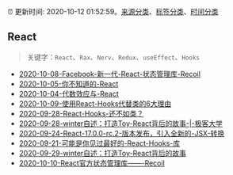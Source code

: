 :alarm_clock: 更新时间: 2020-10-12 01:52:59。[来源分类](../README.md)、[标签分类](../TAGS.md)、[时间分类](../TIMELINE.md)

## React


> 关键字：`React`、`Rax`、`Nerv`、`Redux`、`useEffect`、`Hooks`



- [2020-10-08-Facebook-新一代-React-状态管理库-Recoil](https://www.ershicimi.com/p/26add611063d221ffcb13dc2b0ec08b6) 
- [2020-10-05-你不知道的-React](https://www.ershicimi.com/p/41def994403787a96be741872141868d) 
- [2020-10-04-代数效应与-React](https://www.ershicimi.com/p/54e853d1bad4f6efb55ab24ade58953b) 
- [2020-10-09-使用React-Hooks代替类的6大理由](https://www.ershicimi.com/p/4a9fdcdcc7786d03ae35afb4424b4f00) 
- [2020-09-28-React-Hooks-还不如类？](https://www.ershicimi.com/p/c2ce523cd476365d7dac90540eac42c3) 
- [2020-09-28-winter自述：打造Toy-React背后的故事-|-极客大学](https://www.ershicimi.com/p/132602690a3b300ba5b2f0b639edf58b) 
- [2020-09-24-React-17.0.0-rc.2-版本发布，引入全新的-JSX-转换](https://www.ershicimi.com/p/959d75c0d983c8d19dcb1a71ae409e93) 
- [2020-09-21-可能是你见过最好的-React-Hooks-库](https://www.ershicimi.com/p/873db08affcdb5d0bcfd4599fad63342) 
- [2020-09-29-winter自述：打造Toy-React背后的故事](https://www.ershicimi.com/p/2ec9160c02abafdd0e47778a22ac85df) 
- [2020-10-10-React官方状态管理库——-Recoil](https://www.ershicimi.com/p/d69ae8d4fbf38e3d051de13609b1436d) 